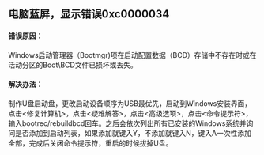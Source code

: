 ## 电脑蓝屏，显示错误0xc0000034
#### 错误原因：
Windows启动管理器（Bootmgr)项在启动配置数据（BCD）存储中不存在时或在活动分区的Boot\\BCD文件已损坏或丢失。  
#### 解决办法：
制作U盘启动盘，更改启动设备顺序为USB最优先，启动到Windows安装界面，点击<修复计算机>，点击<疑难解答>，点击<高级选项>，点击<命令提示符>，输入bootrec/rebuildbcd回车。之后会依次列出所有已安装的Windows系统并询问是否添加到启动列表，如果添加就键入Y，不添加就键入N，键入A一次性添加全部，完成后关闭命令提示符，重启的时候拔掉U盘。